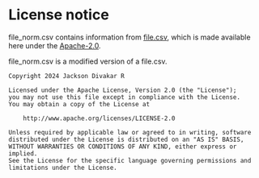 # License notice

file_norm.csv contains information from [file.csv](https://www.kaggle.com/datasets/jacksondivakarr/online-shopping-dataset), which is made available here under the [Apache-2.0](https://www.apache.org/licenses/LICENSE-2.0).

file_norm.csv is a modified version of a file.csv.

```
Copyright 2024 Jackson Divakar R

Licensed under the Apache License, Version 2.0 (the "License");
you may not use this file except in compliance with the License.
You may obtain a copy of the License at

    http://www.apache.org/licenses/LICENSE-2.0

Unless required by applicable law or agreed to in writing, software
distributed under the License is distributed on an "AS IS" BASIS,
WITHOUT WARRANTIES OR CONDITIONS OF ANY KIND, either express or implied.
See the License for the specific language governing permissions and
limitations under the License.
```